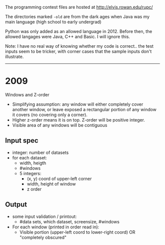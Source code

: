 The programming contest files are hosted at http://elvis.rowan.edu/rupc/

The directories marked `-old` are from the dark ages when Java was my main language (high school to early undergrad)

Python was only added as an allowed language in 2012. Before then, the allowed langages were Java, 
C++ and Basic. I will ignore this.


Note: I have no real way of knowing whether my code is correct.. the test inputs seem to be tricker, with corner cases that the sample inputs don't illustrate. 

----

# 2009
Windows and Z-order
* Simplifying assumption: any window will either completely cover another window, or leave exposed a rectangular portion of any window it covers (no covering only a corner).
* Higher z-order means it is on top. Z-order will be positive integer.
* Visible area of any windows will be contiguous

## Input spec
* integer: number of datasets
* for each dataset:
  * width, heigth
  * #windows
  * 5 integers: 
    * (x, y) coord of upper-left corner
    * width, height of window
    * z order

## Output
* some input validation / printout:
  * #data sets, which dataset, screensize, #windows
* For each window (printed in order read in):
  * Visible portion (upper-left coord to lower-right coord) OR "completely obscured"